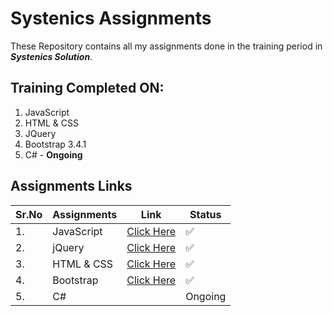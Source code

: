 # Systenics Assignments

These Repository contains all my assignments done in the training period in **_Systenics Solution_**.

## Training Completed ON:

1. JavaScript
2. HTML & CSS
3. JQuery
4. Bootstrap 3.4.1
5. C# - **Ongoing**

## Assignments Links

|Sr.No| Assignments | Link | Status  |
|-----|-------------|------|---------|
|1.| JavaScript  |[Click Here](https://prathameshdhande22.github.io/Systenics-Trainee-Assignments/JS/Pages/)      | ✅     |
|2.| jQuery      |[Click Here](https://prathameshdhande22.github.io/Flip-Card-Memory-Game/)      |✅         |
|3.| HTML & CSS  |[Click Here](https://prathameshdhande22.github.io/Systenics-Trainee-Assignments/HTML&CSS/)      | ✅     |
|4.| Bootstrap   |[Click Here](https://prathameshdhande22.github.io/Systenics-Trainee-Assignments/Bootstrap/)      | ✅     |
|5.| C#          |                            | Ongoing |